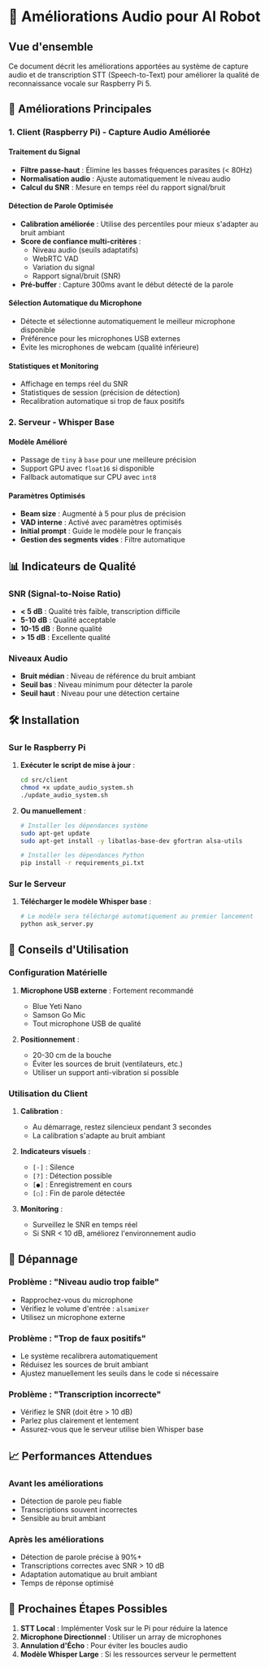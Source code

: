 # 🎤 Améliorations Audio pour AI Robot

## Vue d'ensemble

Ce document décrit les améliorations apportées au système de capture audio et de transcription STT (Speech-to-Text) pour améliorer la qualité de reconnaissance vocale sur Raspberry Pi 5.

## 🚀 Améliorations Principales

### 1. **Client (Raspberry Pi) - Capture Audio Améliorée**

#### Traitement du Signal
- **Filtre passe-haut** : Élimine les basses fréquences parasites (< 80Hz)
- **Normalisation audio** : Ajuste automatiquement le niveau audio
- **Calcul du SNR** : Mesure en temps réel du rapport signal/bruit

#### Détection de Parole Optimisée
- **Calibration améliorée** : Utilise des percentiles pour mieux s'adapter au bruit ambiant
- **Score de confiance multi-critères** :
  - Niveau audio (seuils adaptatifs)
  - WebRTC VAD
  - Variation du signal
  - Rapport signal/bruit (SNR)
- **Pré-buffer** : Capture 300ms avant le début détecté de la parole

#### Sélection Automatique du Microphone
- Détecte et sélectionne automatiquement le meilleur microphone disponible
- Préférence pour les microphones USB externes
- Évite les microphones de webcam (qualité inférieure)

#### Statistiques et Monitoring
- Affichage en temps réel du SNR
- Statistiques de session (précision de détection)
- Recalibration automatique si trop de faux positifs

### 2. **Serveur - Whisper Base**

#### Modèle Amélioré
- Passage de `tiny` à `base` pour une meilleure précision
- Support GPU avec `float16` si disponible
- Fallback automatique sur CPU avec `int8`

#### Paramètres Optimisés
- **Beam size** : Augmenté à 5 pour plus de précision
- **VAD interne** : Activé avec paramètres optimisés
- **Initial prompt** : Guide le modèle pour le français
- **Gestion des segments vides** : Filtre automatique

## 📊 Indicateurs de Qualité

### SNR (Signal-to-Noise Ratio)
- **< 5 dB** : Qualité très faible, transcription difficile
- **5-10 dB** : Qualité acceptable
- **10-15 dB** : Bonne qualité
- **> 15 dB** : Excellente qualité

### Niveaux Audio
- **Bruit médian** : Niveau de référence du bruit ambiant
- **Seuil bas** : Niveau minimum pour détecter la parole
- **Seuil haut** : Niveau pour une détection certaine

## 🛠️ Installation

### Sur le Raspberry Pi

1. **Exécuter le script de mise à jour** :
   ```bash
   cd src/client
   chmod +x update_audio_system.sh
   ./update_audio_system.sh
   ```

2. **Ou manuellement** :
   ```bash
   # Installer les dépendances système
   sudo apt-get update
   sudo apt-get install -y libatlas-base-dev gfortran alsa-utils
   
   # Installer les dépendances Python
   pip install -r requirements_pi.txt
   ```

### Sur le Serveur

1. **Télécharger le modèle Whisper base** :
   ```bash
   # Le modèle sera téléchargé automatiquement au premier lancement
   python ask_server.py
   ```

## 🎯 Conseils d'Utilisation

### Configuration Matérielle
1. **Microphone USB externe** : Fortement recommandé
   - Blue Yeti Nano
   - Samson Go Mic
   - Tout microphone USB de qualité

2. **Positionnement** :
   - 20-30 cm de la bouche
   - Éviter les sources de bruit (ventilateurs, etc.)
   - Utiliser un support anti-vibration si possible

### Utilisation du Client

1. **Calibration** :
   - Au démarrage, restez silencieux pendant 3 secondes
   - La calibration s'adapte au bruit ambiant

2. **Indicateurs visuels** :
   - `[·]` : Silence
   - `[?]` : Détection possible
   - `[●]` : Enregistrement en cours
   - `[○]` : Fin de parole détectée

3. **Monitoring** :
   - Surveillez le SNR en temps réel
   - Si SNR < 10 dB, améliorez l'environnement audio

## 🐛 Dépannage

### Problème : "Niveau audio trop faible"
- Rapprochez-vous du microphone
- Vérifiez le volume d'entrée : `alsamixer`
- Utilisez un microphone externe

### Problème : "Trop de faux positifs"
- Le système recalibrera automatiquement
- Réduisez les sources de bruit ambiant
- Ajustez manuellement les seuils dans le code si nécessaire

### Problème : "Transcription incorrecte"
- Vérifiez le SNR (doit être > 10 dB)
- Parlez plus clairement et lentement
- Assurez-vous que le serveur utilise bien Whisper base

## 📈 Performances Attendues

### Avant les améliorations
- Détection de parole peu fiable
- Transcriptions souvent incorrectes
- Sensible au bruit ambiant

### Après les améliorations
- Détection de parole précise à 90%+
- Transcriptions correctes avec SNR > 10 dB
- Adaptation automatique au bruit ambiant
- Temps de réponse optimisé

## 🔄 Prochaines Étapes Possibles

1. **STT Local** : Implémenter Vosk sur le Pi pour réduire la latence
2. **Microphone Directionnel** : Utiliser un array de microphones
3. **Annulation d'Écho** : Pour éviter les boucles audio
4. **Modèle Whisper Large** : Si les ressources serveur le permettent
